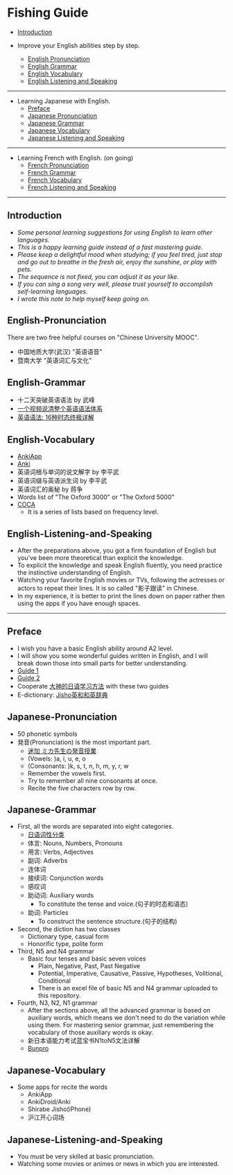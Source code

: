 # Fishing Guide
- [Introduction](#Introduction)

- Improve your English abilities step by step.
  - [English Pronunciation](#English-Pronunciation)
  - [English Grammar](#English-Grammar)
  - [English Vocabulary](#English-Vocabulary)
  - [English Listening and Speaking](#English-Listening-and-Speaking)
------------------
- Learning Japanese with English.
  - [Preface](#preface)
  - [Japanese Pronunciation](#japanese-pronunciation)
  - [Japanese Grammar](#japanese-grammar)
  - [Japanese Vocabulary](#japanese-vocabulary)
  - [Japanese Listening and Speaking](#japanese-listening-and-speaking)
--------------------
- Learning French with English. \(on going\)
  - [French Pronunciation]()
  - [French Grammar]()
  - [French Vocabulary]()
  - [French Listening and Speaking]()
---------------------

## Introduction
- *Some personal learning suggestions for using English to learn other languages.* 
- *This is a happy learning guide instead of a fast mastering guide.*
- *Please keep a delightful mood when studying; if you feel tired, just stop and go out to breathe in the fresh air, enjoy the sunshine, or play with pets.*
- *The sequence is not fixed, you can adjust it as your like.*
- *If you can sing a song very well, please trust yourself to accomplish self-learning languages.*
- *I wrote this note to help myself keep going on.*

## English-Pronunciation
There are two free helpful courses on \"Chinese University MOOC\".  
  - 中国地质大学(武汉) \"英语语音\" 
  - 暨南大学 \"英语词汇与文化\"

## English-Grammar  
  - 十二天突破英语语法 by 武峰
  - [一个视频说清整个英语语法体系](https://www.youtube.com/watch?v=is7vn5URVcc)
  - [英语语法: 16种时态终极详解](https://www.youtube.com/watch?v=P5FrIGgyNSc)
  
## English-Vocabulary
  - [AnkiApp](https://www.ankiapp.com/)
  - [Anki](https://apps.ankiweb.net/)
  - 英语词根与单词的说文解字 by 李平武
  - 英语词缀与英语派生词 by 李平武
  - 英语词汇的奥秘 by 蒋争
  - Words list of \"The Oxford 3000\" or \"The Oxford 5000\"
  - [COCA](https://www.eapfoundation.com/vocab/general/bnccoca/)
    - It is a series of lists based on frequency level.

## English-Listening-and-Speaking
  - After the preparations above, you got a firm foundation of English but you've been more theoretical than explicit the knowledge.
  - To explicit the knowledge and speak English fluently, you need practice the instinctive understanding of English.
  - Watching your favorite English movies or TVs, following the actresses or actors to repeat their lines. It is so called \"影子跟读\" in Chinese.
  - In my experience, it is better to print the lines down on paper rather then using the apps if you have enough spaces.
-----------------------------------
## Preface
  - I wish you have a basic English ability around A2 level.
  - I will show you some wonderful guides written in English, and I will break down those into small parts for better understanding.
  - [Guide 1](http://res.wokanxing.info/jpgramma/index.html)
  - [Guide 2](https://guidetojapanese.org/learn/)
  - Cooperate [大神的日语学习方法](https://zhuanlan.zhihu.com/p/336962369) with these two guides
  - E-dictionary: [Jisho](https://jisho.org/)[英和和英辞典](https://ejje.weblio.jp/)

## Japanese-Pronunciation
  - 50 phonetic symbols
  - 発音\(Pronunciation\) is the most important part.
    - [迷加 ミカ先生の発音授業]()
    - \(Vowels: \)a, i, u, e, o 
    - \(Consonants: \)k, s, t, n, h, m, y, r, w
    - Remember the vowels first.
    - Try to remember all nine consonants at once.
    - Recite the five characters row by row.

## Japanese-Grammar
  - First, all the words are separated into eight categories.
    - [日语词性分类](https://zhuanlan.zhihu.com/p/497314815)
    - 体言: Nouns, Numbers, Pronouns
    - 用言: Verbs, Adjectives
    - 副词: Adverbs
    - 连体词
    - 接续词: Conjunction words
    - 感叹词
    - 助动词: Auxiliary words
      - To constitute the tense and voice.\(句子的时态和语态\)
    - 助词: Particles
      - To construct the sentence structure.\(句子的结构\)
  - Second, the diction has two classes
    - Dictionary type, casual form
    - Honorific type, polite form
  - Third, N5 and N4 grammar
    - Basic four tenses and basic seven voices
      - Plain, Negative, Past, Past Negative
      - Potential, Imperative, Causative, Passive, Hypotheses, Volitional, Conditional
      - There is an excel file of basic N5 and N4 grammar uploaded to this repository.
  - Fourth, N3, N2, N1 grammar
    - After the sections above, all the advanced grammar is based on auxiliary words, which means we don't need to do the variation while using them. For mastering senior grammar, just remembering the vocabulary of those auxiliary words is okay.
    - 新日本语能力考试蓝宝书N1toN5文法详解
    - [Bunpro](https://bunpro.jp/grammar_points)

## Japanese-Vocabulary
  - Some apps for recite the words
    - AnkiApp
    - AnkiDroid/Anki
    - Shirabe Jisho\(iPhone\)
    - 沪江开心词场

## Japanese-Listening-and-Speaking
  - You must be very skilled at basic pronunciation.
  - Watching some movies or animes or news in which you are interested.

